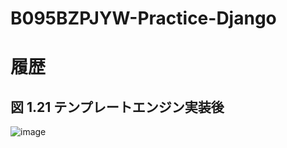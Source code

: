 # B095BZPJYW-Practice-Django

# 履歴
## 図 1.21 テンプレートエンジン実装後
![image](https://user-images.githubusercontent.com/31363256/126855884-fe0c2027-4ff9-455d-a005-667eb7466859.png)
